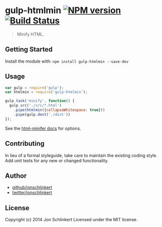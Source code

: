 # gulp-htmlmin [![NPM version](https://badge.fury.io/js/gulp-htmlmin.svg)](http://badge.fury.io/js/gulp-htmlmin) [![Build Status](https://travis-ci.org/jonschlinkert/gulp-htmlmin.svg?branch=master)](https://travis-ci.org/jonschlinkert/gulp-htmlmin)

> Minify HTML.

## Getting Started
Install the module with: `npm install gulp-htmlmin --save-dev`

## Usage

```js
var gulp = require('gulp');
var htmlmin = require('gulp-htmlmin');

gulp.task('minify', function() {
  gulp.src('./src/*.html')
    .pipe(htmlmin({collapseWhitespace: true}))
    .pipe(gulp.dest('./dist'))
});
```

See the [html-minifer docs](https://github.com/kangax/html-minifier) for options.

## Contributing
In lieu of a formal styleguide, take care to maintain the existing coding style. Add unit tests for any new or changed functionality.

## Author

+ [github/jonschlinkert](https://github.com/jonschlinkert)
+ [twitter/jonschlinkert](http://twitter.com/jonschlinkert)

## License
Copyright (c) 2014 Jon Schlinkert
Licensed under the MIT license.
